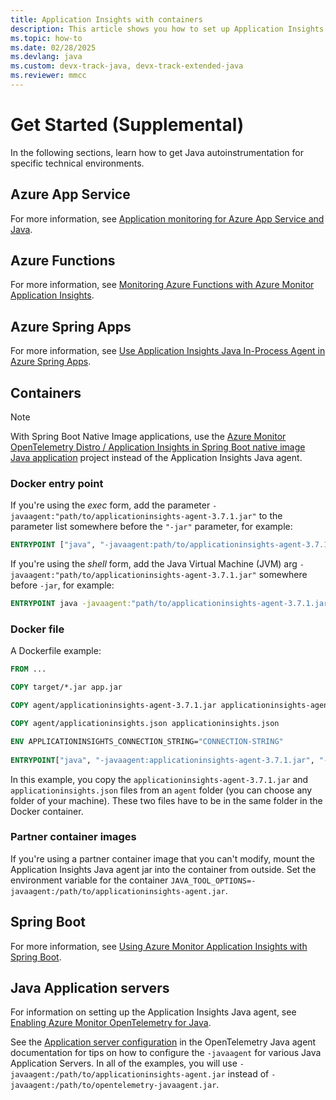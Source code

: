 ```yaml
---
title: Application Insights with containers
description: This article shows you how to set up Application Insights.
ms.topic: how-to
ms.date: 02/28/2025
ms.devlang: java
ms.custom: devx-track-java, devx-track-extended-java
ms.reviewer: mmcc
---
```


# Get Started (Supplemental)

In the following sections, learn how to get Java autoinstrumentation for specific technical environments.

## Azure App Service

For more information, see [Application monitoring for Azure App Service and Java](./azure-web-apps-java.md).

## Azure Functions

For more information, see [Monitoring Azure Functions with Azure Monitor Application Insights](./monitor-functions.md#distributed-tracing-for-java-applications).

## Azure Spring Apps

For more information, see [Use Application Insights Java In-Process Agent in Azure Spring Apps](/azure/spring-apps/enterprise/how-to-application-insights).

## Containers

> [!NOTE]
> With Spring Boot Native Image applications, use the [Azure Monitor OpenTelemetry Distro / Application Insights in Spring Boot native image Java application](https://aka.ms/AzMonSpringNative) project instead of the Application Insights Java agent.

### Docker entry point

If you're using the *exec* form, add the parameter `-javaagent:"path/to/applicationinsights-agent-3.7.1.jar"` to the parameter list somewhere before the `"-jar"` parameter, for example:

```dockerfile
ENTRYPOINT ["java", "-javaagent:path/to/applicationinsights-agent-3.7.1.jar", "-jar", "<myapp.jar>"]
```

If you're using the *shell* form, add the Java Virtual Machine (JVM) arg `-javaagent:"path/to/applicationinsights-agent-3.7.1.jar"` somewhere before `-jar`, for example:

```dockerfile
ENTRYPOINT java -javaagent:"path/to/applicationinsights-agent-3.7.1.jar" -jar <myapp.jar>
```


### Docker file

A Dockerfile example:

```dockerfile
FROM ...

COPY target/*.jar app.jar

COPY agent/applicationinsights-agent-3.7.1.jar applicationinsights-agent-3.7.1.jar 

COPY agent/applicationinsights.json applicationinsights.json

ENV APPLICATIONINSIGHTS_CONNECTION_STRING="CONNECTION-STRING"
        
ENTRYPOINT["java", "-javaagent:applicationinsights-agent-3.7.1.jar", "-jar", "app.jar"]
```

In this example, you copy the `applicationinsights-agent-3.7.1.jar` and `applicationinsights.json` files from an `agent` folder (you can choose any folder of your machine). These two files have to be in the same folder in the Docker container.

### Partner container images

If you're using a partner container image that you can't modify, mount the Application Insights Java agent jar into the container from outside. Set the environment variable for the container
`JAVA_TOOL_OPTIONS=-javaagent:/path/to/applicationinsights-agent.jar`.

## Spring Boot

For more information, see [Using Azure Monitor Application Insights with Spring Boot](./java-spring-boot.md).

## Java Application servers

For information on setting up the Application Insights Java agent, see [Enabling Azure Monitor OpenTelemetry for Java](./opentelemetry-enable.md?tabs=java).

See the [Application server configuration](https://opentelemetry.io/docs/zero-code/java/agent/server-config/)
in the OpenTelemetry Java agent documentation for tips on how to configure the `-javaagent` for various Java Application Servers.
In all of the examples, you will use `-javaagent:/path/to/applicationinsights-agent.jar` instead of `-javaagent:/path/to/opentelemetry-javaagent.jar`.
